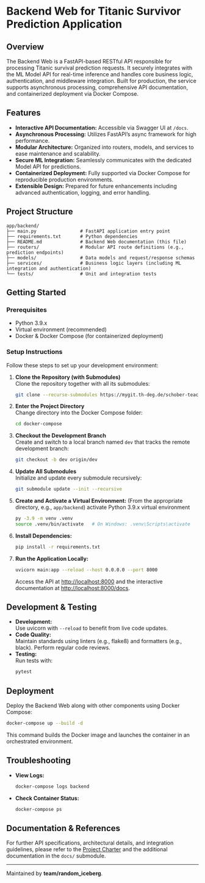 # Backend Web for Titanic Survivor Prediction Application

## Overview

The Backend Web is a FastAPI-based RESTful API responsible for processing Titanic survival prediction requests. It securely integrates with the ML Model API for real-time inference and handles core business logic, authentication, and middleware integration. Built for production, the service supports asynchronous processing, comprehensive API documentation, and containerized deployment via Docker Compose.

## Features

- **Interactive API Documentation:** Accessible via Swagger UI at `/docs`.
- **Asynchronous Processing:** Utilizes FastAPI’s async framework for high performance.
- **Modular Architecture:** Organized into routers, models, and services to ease maintenance and scalability.
- **Secure ML Integration:** Seamlessly communicates with the dedicated Model API for predictions.
- **Containerized Deployment:** Fully supported via Docker Compose for reproducible production environments.
- **Extensible Design:** Prepared for future enhancements including advanced authentication, logging, and error handling.

## Project Structure

```plaintext
app/backend/
├── main.py                # FastAPI application entry point
├── requirements.txt       # Python dependencies
├── README.md              # Backend Web documentation (this file)
├── routers/               # Modular API route definitions (e.g., prediction endpoints)
├── models/                # Data models and request/response schemas
├── services/              # Business logic layers (including ML integration and authentication)
└── tests/                 # Unit and integration tests
```

## Getting Started

### Prerequisites

- Python 3.9.x
- Virtual environment (recommended)
- Docker & Docker Compose (for containerized deployment)

### Setup Instructions

Follow these steps to set up your development environment:

1. **Clone the Repository (with Submodules)**  
   Clone the repository together with all its submodules:
   ```bash
   git clone --recurse-submodules https://mygit.th-deg.de/schober-teaching/student-projects/ain-23-software-engineering/ss-25/Random_Iceberg/web-backend.git
   ```

2. **Enter the Project Directory**  
   Change directory into the Docker Compose folder:
   ```bash
   cd docker-compose
   ```

3. **Checkout the Development Branch**  
   Create and switch to a local branch named `dev` that tracks the remote development branch:
   ```bash
   git checkout -b dev origin/dev
   ```

4. **Update All Submodules**  
   Initialize and update every submodule recursively:
   ```bash
   git submodule update --init --recursive
   ```

5. **Create and Activate a Virtual Environment:**
   (From the appropriate directory, e.g., `app/backend`) activate Python 3.9.x virtual environment
   ```bash
   py -3.9 -m venv .venv
   source .venv/bin/activate   # On Windows: .venv\Scripts\activate
   ```

6. **Install Dependencies:**
   ```bash
   pip install -r requirements.txt
   ```

7. **Run the Application Locally:**
   ```bash
   uvicorn main:app --reload --host 0.0.0.0 --port 8000
   ```
   Access the API at [http://localhost:8000](http://localhost:8000) and the interactive documentation at [http://localhost:8000/docs](http://localhost:8000/docs).

## Development & Testing

- **Development:**  
  Use uvicorn with `--reload` to benefit from live code updates.
- **Code Quality:**  
  Maintain standards using linters (e.g., flake8) and formatters (e.g., black). Perform regular code reviews.
- **Testing:**  
  Run tests with:
  ```bash
  pytest
  ```

## Deployment

Deploy the Backend Web along with other components using Docker Compose:
```bash
docker-compose up --build -d
```
This command builds the Docker image and launches the container in an orchestrated environment.

## Troubleshooting

- **View Logs:**
  ```bash
  docker-compose logs backend
  ```
- **Check Container Status:**
  ```bash
  docker-compose ps
  ```

## Documentation & References

For further API specifications, architectural details, and integration guidelines, please refer to the [Project Charter](#) and the additional documentation in the `docs/` submodule.

---

Maintained by **team/random_iceberg**.
